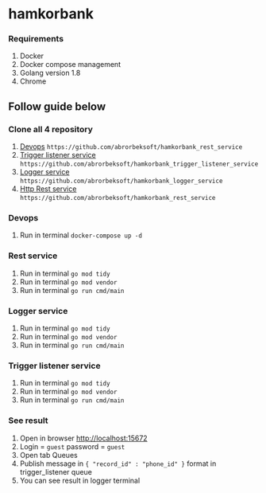# hamkorbank


### Requirements
1. Docker
2. Docker compose management
3. Golang version 1.8
4. Chrome


## Follow guide below

### Clone all 4 repository
1. [Devops](https://github.com/abrorbeksoft/hamkorbank_devops)
   ``https://github.com/abrorbeksoft/hamkorbank_rest_service``
2. [Trigger listener service](https://github.com/abrorbeksoft/hamkorbank_trigger_listener_service)
   ``https://github.com/abrorbeksoft/hamkorbank_trigger_listener_service``
3. [Logger service](https://github.com/abrorbeksoft/hamkorbank_logger_service)
   ``https://github.com/abrorbeksoft/hamkorbank_logger_service``
4. [Http Rest service](https://github.com/abrorbeksoft/hamkorbank_rest_service)
   ``https://github.com/abrorbeksoft/hamkorbank_rest_service``

### Devops
1. Run in terminal ``docker-compose up -d``

### Rest service
1. Run in terminal ``go mod tidy``
2. Run in terminal ``go mod vendor``
3. Run in terminal ``go run cmd/main``

### Logger service
1. Run in terminal ``go mod tidy``
2. Run in terminal ``go mod vendor``
3. Run in terminal ``go run cmd/main``


### Trigger listener service
1. Run in terminal ``go mod tidy``
2. Run in terminal ``go mod vendor``
3. Run in terminal ``go run cmd/main``

### See result
1. Open in browser [http://localhost:15672](http://localhost:15672)
2. Login  = ``guest`` password =  ``guest``
3. Open tab Queues
4. Publish message in 
   `` { "record_id" : "phone_id" } `` format in trigger_listener queue 
5. You can see result in logger terminal